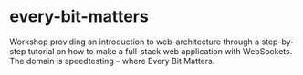# every-bit-matters
Workshop providing an introduction to web-architecture through a step-by-step tutorial on how to make a full-stack web application with WebSockets. The domain is speedtesting  – where Every Bit Matters. 
